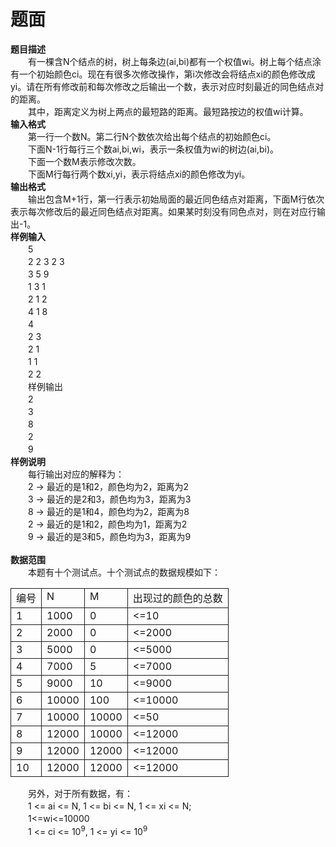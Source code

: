 # 题面



<div class="pdcont"><b>题目描述</b><br/>
　　有一棵含N个结点的树，树上每条边(ai,bi)都有一个权值wi。树上每个结点涂有一个初始颜色ci。现在有很多次修改操作，第i次修改会将结点xi的颜色修改成yi。请在所有修改前和每次修改之后输出一个数，表示对应时刻最近的同色结点对的距离。<br/>
　　其中，距离定义为树上两点的最短路的距离。最短路按边的权值wi计算。<br/>
<b>输入格式</b><br/>
　　第一行一个数N。第二行N个数依次给出每个结点的初始颜色ci。<br/>
　　下面N-1行每行三个数ai,bi,wi，表示一条权值为wi的树边(ai,bi)。<br/>
　　下面一个数M表示修改次数。<br/>
　　下面M行每行两个数xi,yi，表示将结点xi的颜色修改为yi。<br/>
<b>输出格式</b><br/>
　　输出包含M+1行，第一行表示初始局面的最近同色结点对距离，下面M行依次表示每次修改后的最近同色结点对距离。如果某时刻没有同色点对，则在对应行输出-1。<br/>
<b>样例输入</b><br/>
　　5<br/>
　　2 2 3 2 3<br/>
　　3 5 9<br/>
　　1 3 1<br/>
　　2 1 2<br/>
　　4 1 8<br/>
　　4<br/>
　　2 3<br/>
　　2 1<br/>
　　1 1<br/>
　　2 2<br/>
　　样例输出<b></b><br/>
　　2<br/>
　　3<br/>
　　8<br/>
　　2<br/>
　　9<b></b><br/>
<b>样例说明</b><br/>
　　每行输出对应的解释为：<br/>
　　2 -&gt; 最近的是1和2，颜色均为2，距离为2<br/>
　　3 -&gt; 最近的是2和3，颜色均为3，距离为3<br/>
　　8 -&gt; 最近的是1和4，颜色均为2，距离为8<br/>
　　2 -&gt; 最近的是1和2，颜色均为1，距离为2<br/>
　　9 -&gt; 最近的是3和5，颜色均为3，距离为9<b></b><br/>
<b> </b><br/>
<b>数据范围</b><br/>
　　本题有十个测试点。十个测试点的数据规模如下：<br/>
<table cellspacing="0" cellpadding="2px" style="border-collapse:collapse;" class="table table-striped table-horver"><tbody><tr style="border:solid 1.0pt"><td valign="top" style="border:solid 1.0pt">编号<br/>
</td><td valign="top" style="border:solid 1.0pt">N<br/>
</td><td valign="top" style="border:solid 1.0pt">M<br/>
</td><td valign="top" style="border:solid 1.0pt">出现过的颜色的总数<br/>
</td></tr><tr style="border:solid 1.0pt"><td valign="top" style="border:solid 1.0pt">1<br/>
</td><td valign="top" style="border:solid 1.0pt">1000<br/>
</td><td valign="top" style="border:solid 1.0pt">0<br/>
</td><td valign="top" style="border:solid 1.0pt">&lt;=10<br/>
</td></tr><tr style="border:solid 1.0pt"><td valign="top" style="border:solid 1.0pt">2<br/>
</td><td valign="top" style="border:solid 1.0pt">2000<br/>
</td><td valign="top" style="border:solid 1.0pt">0<br/>
</td><td valign="top" style="border:solid 1.0pt">&lt;=2000<br/>
</td></tr><tr style="border:solid 1.0pt"><td valign="top" style="border:solid 1.0pt">3<br/>
</td><td valign="top" style="border:solid 1.0pt">5000<br/>
</td><td valign="top" style="border:solid 1.0pt">0<br/>
</td><td valign="top" style="border:solid 1.0pt">&lt;=5000<br/>
</td></tr><tr style="border:solid 1.0pt"><td valign="top" style="border:solid 1.0pt">4<br/>
</td><td valign="top" style="border:solid 1.0pt">7000<br/>
</td><td valign="top" style="border:solid 1.0pt">5<br/>
</td><td valign="top" style="border:solid 1.0pt">&lt;=7000<br/>
</td></tr><tr style="border:solid 1.0pt"><td valign="top" style="border:solid 1.0pt">5<br/>
</td><td valign="top" style="border:solid 1.0pt">9000<br/>
</td><td valign="top" style="border:solid 1.0pt">10<br/>
</td><td valign="top" style="border:solid 1.0pt">&lt;=9000<br/>
</td></tr><tr style="border:solid 1.0pt"><td valign="top" style="border:solid 1.0pt">6<br/>
</td><td valign="top" style="border:solid 1.0pt">10000<br/>
</td><td valign="top" style="border:solid 1.0pt">100<br/>
</td><td valign="top" style="border:solid 1.0pt">&lt;=10000<br/>
</td></tr><tr style="border:solid 1.0pt"><td valign="top" style="border:solid 1.0pt">7<br/>
</td><td valign="top" style="border:solid 1.0pt">10000<br/>
</td><td valign="top" style="border:solid 1.0pt">10000<br/>
</td><td valign="top" style="border:solid 1.0pt">&lt;=50<br/>
</td></tr><tr style="border:solid 1.0pt"><td valign="top" style="border:solid 1.0pt">8<br/>
</td><td valign="top" style="border:solid 1.0pt">12000<br/>
</td><td valign="top" style="border:solid 1.0pt">10000<br/>
</td><td valign="top" style="border:solid 1.0pt">&lt;=12000<br/>
</td></tr><tr style="border:solid 1.0pt"><td valign="top" style="border:solid 1.0pt">9<br/>
</td><td valign="top" style="border:solid 1.0pt">12000<br/>
</td><td valign="top" style="border:solid 1.0pt">12000<br/>
</td><td valign="top" style="border:solid 1.0pt">&lt;=12000<br/>
</td></tr><tr style="border:solid 1.0pt"><td valign="top" style="border:solid 1.0pt">10<br/>
</td><td valign="top" style="border:solid 1.0pt">12000<br/>
</td><td valign="top" style="border:solid 1.0pt">12000<br/>
</td><td valign="top" style="border:solid 1.0pt">&lt;=12000<br/>
</td></tr></tbody></table>　　另外，对于所有数据，有：<br/>
　　1 &lt;= ai &lt;= N, 1 &lt;= bi &lt;= N, 1 &lt;= xi &lt;= N;<br/>
　　1&lt;=wi&lt;=10000<br/>
　　1 &lt;= ci &lt;= 10<sup>9</sup>, 1 &lt;= yi &lt;= 10<sup>9</sup></div>



